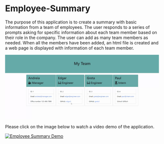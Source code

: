 # Employee-Summary

The purpose of this application is to create a summary with basic information from a team of employees. The user responds to a series of prompts asking for specific information about each team member based on their role in the company. The user can add as many team members as needed. When all the members have been added, an html file is created and a web page is displayed with information of each team member. 

<img src="Assets/Employee-Summary.png">

Please click on the image below to watch a video demo of the application.


[![Employee Summary Demo](http://img.youtube.com/vi/jySK3OVb2sY/0.jpg)](http://www.youtube.com/watch?v=jySK3OVb2sY "Employee Summary Demo")

